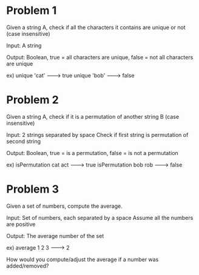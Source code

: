 # Problem 1
Given a string A, check if all the characters it contains are unique or not (case insensitive)

Input: A string

Output: Boolean, true = all characters are unique, false = not all characters are unique

ex)
unique 'cat' ---> true
unique 'bob' ---> false

# Problem 2
Given a string A, check if it is a permutation of another string B (case insensitive)

Input: 2 strings separated by space
Check if first string is permutation of second string

Output: Boolean, true = is a permutation, false = is not a permutation

ex) 
isPermutation cat act ---> true
isPermutation bob rob ---> false

# Problem 3
Given a set of numbers, compute the average.

Input: Set of numbers, each separated by a space
Assume all the numbers are positive

Output: The average number of the set

ex)
average 1 2 3 ---> 2

How would you compute/adjust the average if a number was added/removed?